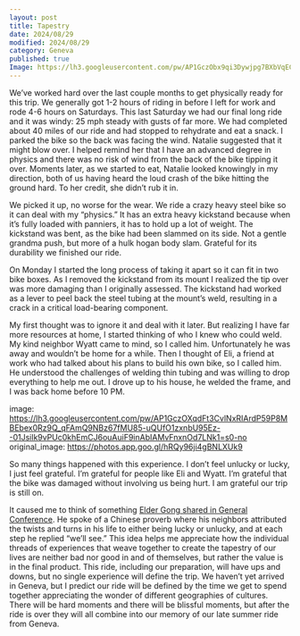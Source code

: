 ```yaml
---
layout: post
title: Tapestry 
date: 2024/08/29
modified: 2024/08/29
category: Geneva
published: true
Image: https://lh3.googleusercontent.com/pw/AP1GczObx9qi3Dywjpg7BXbVqECFNxCnBE3rjeBVx4rlq7i-Yozg-OCKbMkIomRR71FO-pfMRYY-fHo_ZsRjsEamZQCnXMG9SERWBMwdHdNPfsboey2pnP9A
---
```


We’ve worked hard over the last couple months to get physically ready for this trip. We generally got 1-2 hours of riding in before I left for work and rode 4-6 hours on Saturdays. This last Saturday we had our final long ride and it was windy: 25 mph steady with gusts of far more. We had completed about 40 miles of our ride and had stopped to rehydrate and eat a snack. I parked the bike so the back was facing the wind. Natalie suggested that it might blow over. I helped remind her that I have an advanced degree in physics and there was no risk of wind from the back of the bike tipping it over. Moments later, as we started to eat, Natalie looked knowingly in my direction, both of us having heard the loud crash of the bike hitting the ground hard. To her credit, she didn’t rub it in.

We picked it up, no worse for the wear. We ride a crazy heavy steel bike so it can deal with my “physics.” It has an extra heavy kickstand because when it’s fully loaded with panniers, it has to hold up a lot of weight. The kickstand was bent, as the bike had been slammed on its side. Not a gentle grandma push, but more of a hulk hogan body slam. Grateful for its durability we finished our ride.

On Monday I started the long process of taking it apart so it can fit in two bike boxes. As I removed the kickstand from its mount I realized the tip over was more damaging than I originally assessed. The kickstand had worked as a lever to peel back the steel tubing at the mount’s weld, resulting in a crack in a critical load-bearing component.

My first thought was to ignore it and deal with it later. But realizing I have far more resources at home, I started thinking of who I knew who could weld. My kind neighbor Wyatt came to mind, so I called him. Unfortunately he was away and wouldn’t be home for a while. Then I thought of Eli, a friend at work who had talked about his plans to build his own bike, so I called him. He understood the challenges of welding thin tubing and was willing to drop everything to help me out. I drove up to his house, he welded the frame, and I was back home before 10 PM.

image: https://lh3.googleusercontent.com/pw/AP1GczOXqdFt3CvlNxRIArdP59P8MBEbex0Rz9Q_qFAmQ9NBz67fMU85-uQUfO1zxnbU95Ez--01Jsilk9vPUc0khEmCJ6ouAuiF9inAbIAMvFnxnOd7LNk1=s0-no
original_image: https://photos.app.goo.gl/hRQy96ji4gBNLXUk9

So many things happened with this experience. I don’t feel unlucky or lucky, I just feel grateful. I’m grateful for people like Eli and Wyatt. I’m grateful that the bike was damaged without involving us being hurt. I am grateful our trip is still on. 

It caused me to think of something [Elder Gong shared in General Conference](https://www.churchofjesuschrist.org/study/general-conference/2024/04/25gong?lang=eng). He spoke of a Chinese proverb where his neighbors attributed the twists and turns in his life to either being lucky or unlucky, and at each step he replied “we’ll see.” This idea helps me appreciate how the individual threads of experiences that weave together to create the tapestry of our lives are neither bad nor good in and of themselves, but rather the value is in the final product. This ride, including our preparation, will have ups and downs, but no single experience will define the trip. We haven’t yet arrived in Geneva, but I predict our ride will be defined by the time we get to spend together appreciating the wonder of different geographies of cultures. There will be hard moments and there will be blissful moments, but after the ride is over they will all combine into our memory of our late summer ride from Geneva.


